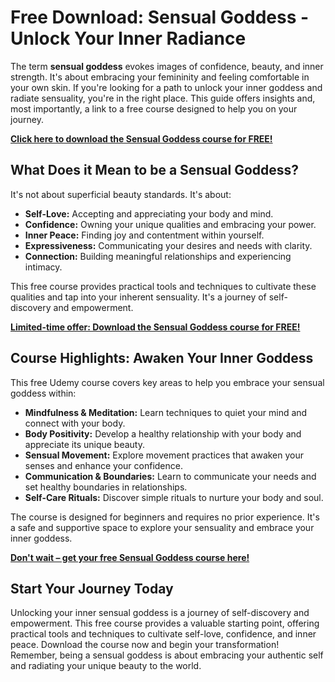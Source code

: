 # Free Download: Sensual Goddess - Unlock Your Inner Radiance

The term **sensual goddess** evokes images of confidence, beauty, and inner strength. It's about embracing your femininity and feeling comfortable in your own skin. If you're looking for a path to unlock your inner goddess and radiate sensuality, you're in the right place. This guide offers insights and, most importantly, a link to a free course designed to help you on your journey.

[**Click here to download the Sensual Goddess course for FREE!**](https://udemywork.com/sensual-goddess)

## What Does it Mean to be a Sensual Goddess?

It's not about superficial beauty standards. It's about:

*   **Self-Love:** Accepting and appreciating your body and mind.
*   **Confidence:** Owning your unique qualities and embracing your power.
*   **Inner Peace:** Finding joy and contentment within yourself.
*   **Expressiveness:** Communicating your desires and needs with clarity.
*   **Connection:** Building meaningful relationships and experiencing intimacy.

This free course provides practical tools and techniques to cultivate these qualities and tap into your inherent sensuality. It's a journey of self-discovery and empowerment.

[**Limited-time offer: Download the Sensual Goddess course for FREE!**](https://udemywork.com/sensual-goddess)

## Course Highlights: Awaken Your Inner Goddess

This free Udemy course covers key areas to help you embrace your sensual goddess within:

*   **Mindfulness & Meditation:** Learn techniques to quiet your mind and connect with your body.
*   **Body Positivity:** Develop a healthy relationship with your body and appreciate its unique beauty.
*   **Sensual Movement:** Explore movement practices that awaken your senses and enhance your confidence.
*   **Communication & Boundaries:** Learn to communicate your needs and set healthy boundaries in relationships.
*   **Self-Care Rituals:** Discover simple rituals to nurture your body and soul.

The course is designed for beginners and requires no prior experience. It's a safe and supportive space to explore your sensuality and embrace your inner goddess.

[**Don't wait – get your free Sensual Goddess course here!**](https://udemywork.com/sensual-goddess)

## Start Your Journey Today

Unlocking your inner sensual goddess is a journey of self-discovery and empowerment. This free course provides a valuable starting point, offering practical tools and techniques to cultivate self-love, confidence, and inner peace. Download the course now and begin your transformation! Remember, being a sensual goddess is about embracing your authentic self and radiating your unique beauty to the world.

